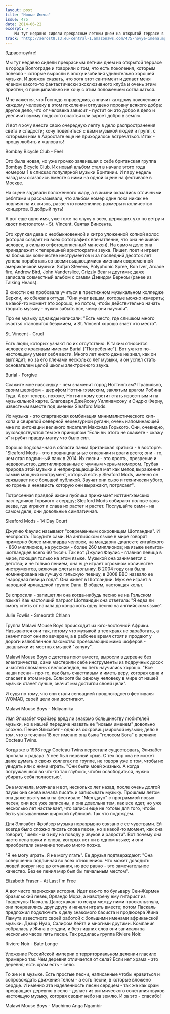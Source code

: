 ```yaml
---
layout: post
title: "Новые Имена"
issue: 475
date: 2014-06-22
excerpt: >
    Мы тут недавно сидели прекрасным летним днем на открытой террасе в городе Волгограде и говорили о том, что есть поколения, которым повезло - которые выросли в эпоху изобилия удивительно хорошей музыки. И должен сказать, что хотя этот сантимент и делает меня членом какого-то фантастически эксклюзивного клуба и очень этим приятен, я принципиально не хочу с этим положением соглашаться.
track: "http://aerost8.s3.eu-central-1.amazonaws.com/475-novye-imena.mp3"
---
```


Здравствуйте!

Мы тут недавно сидели прекрасным летним днем на открытой террасе в городе Волгограде и говорили о том, что есть поколения, которым повезло - которые выросли в эпоху изобилия удивительно хорошей музыки. И должен сказать, что хотя этот сантимент и делает меня членом какого-то фантастически эксклюзивного клуба и очень этим приятен, я принципиально не хочу с этим положением соглашаться.

Мне кажется, что Господь справедлив, а значит каждому поколению и каждому человеку в этом поколении отпущено поровну всякого добра: другое дело, что от человека зависит - пустит он это добро в дело и увеличит сумму людского счастья или зароет добро в землю.

И вот я хочу внести свою очередную лепту в дело распространения света и сладости; хочу поделиться с вами музыкой людей и групп, с которыми нам в Аэростате еще не приходилось встречаться. Итак - прошу любить и жаловать!

Bombay Bicycle Club - Feel

Это была новая, но уже громко заявившая о себе британская группа Bombay Bicycle Club. Их новый альбом стал в начале этого года номером 1 в списках популярной музыки Британии. И пару недель назад мы оказались вместе с ними на одной сцене на фестивале в Москве.

На сцене задавали положенного жару, а в жизни оказались отличными ребятами и рассказывали, что альбом номер один пока никак не повлиял на их жизнь, разве что изменились размеры и количество концертов. В добрый путь!

А вот еще одно имя, уже тоже на слуху у всех, держащих ухо по ветру и хвост пистолетом - St. Vincent. Святая Винсента.

Это хрупкая дева с необыкновенной и хитро уложенной копной волос (которая создает на всех фотографиях впечатление, что она не живой человек, а сильно отфотошопленный манекен). На самом деле она принадлежит к теперешней аристократии звука. Пишет, поет и играет на большом количестве инструментов и за последний десяток лет успела поработать со всеми выдающимися именами современной американской музыки: Sufjan Stevens, Polyphonic Spree, Bon Iver, Arcade fire, Andrew Bird, John Vanderslice, Grizzly Bear и другими; даже записала совместный альбом с самим Дэвидом Берном (ранее из Talking Heads).

В юности она пробовала учиться в престижном музыкальном колледже Беркли, но сбежала оттуда. "Они учат вещам, которые можно измерить; в какой-то момент это хорошо, но потом, чтобы действительно начать творить музыку - нужно забыть все, чему они научили".

Про ее музыку однажды написали: "Есть место, где слишком много счастья становится безумием, и St. Vincent хорошо знает это место".

St. Vincent - Cruel

Есть люди, которых узнают по их отсутствию. К таким относится человек с красивым именем Burial ("Погребение"). Вот уж кто по-настоящему умеет себя вести. Много лет никто даже не знал, как он выглядит; но за его плечами несколько лет музыки, и он успел стать основателем целой школы электронного звука.

Burial - Forgive

Скажите мне навскидку - чем знаменит город Ноттингхэм? Правильно, своим шерифом - шерифом Ноттингхэмским, заклятым врагом Робина Гуда. А вот теперь, похоже, Ноттингхэму светит стать известным и на музыкальной карте. Благодаря Джейсону Уиллиамсону и Эндрю Ферну, известным вместе под именем Sleaford Mods.

Их музыка - это спартанская комбинация минималистического хип-хопа и свирепой северной нецензурной ругани, очень напоминающей мне по интонации великого писателя Максима Горького. Они, очевидно, руководствуются тем же принципом "Если вы этого не скажете - скажу я" и рубят правду-матку что было сил.

Хорошо подкованная в области панка британская критика - в восторге. "Sleaford Mods - это провинциальные отказники и враги всего; они - то, чем стал подлинный панк в 2014. Их песни - это ярость, презрение и недовольство, дистиллированные с чумным черным юмором. Грубая природа этой музыки и непрекращающийся мат как метод выражения - самый мощный инструмент, который есть у Sleaford Mods, именно он связывает их с большой публикой. Звучат они сыро и технически убого, но горечь и ненависть которую они выражают, потрясает".

Потрясенная правдой жизни публика прижимает ноттингхэмских наследников Горького к сердцу; Sleaford Mods собирают полные залы везде, где играют и слава их растет и растет. Послушайте сами - на самом деле, они довольные симпатичная.

Sleaford Mods - 14 Day Court

Джулию Фаулис называют "современным сокровищем Шотландии". И неспроста. Посудите сами. На английском языке в мире говорят примерно более миллиарда человек, на мандарин-диалекте китайского - 860 миллионов, на русском - более 260 миллионов; на языке кельтов-шотландцев всего 60 тысяч. Так вот Джулия Фаулис - главная певица в мире, поющая только на этом языке. Музыкой она занимается с детства; и не только пением, она еще играет огромном количестве инструментов, включая флеты и волынку. В 2004 году она была номинирована на лучшую гэльскую певицу, в 2008 BBC назвало ее "народная певица года". Она живет в Шотландии. Муж ее играет в народной ирландской группе Danu. В общем, настоящая кельт.

Ее спросили - запишет ли она когда-нибудь песню не на Гэльском языке? Как настоящий патриот Шотландии она ответила: "Я едва ли смогу спеть от начала до конца хоть одну песню на английском языке".

Julie Fowlis - Smeorath Chlann

Группа Malawi Mouse Boys происходит из юго-восточной Африки. Называются они так, потому что музыкой в тех краях не заработать, а значит поют они по вечерам, а в рабочее время стоят и продают у дороги излюбленное лакомство проезжающих мимо шоферов - шашлычки из местных мышей "капуку".

Malawi Mouse Boys с детства поют вместе, выросли в деревне без электричества, сами мастерили себе инструменты из подручных досок и частей сломанных велосипедов, но петь научились хорошо. "Все наши песни - про то, как быть счастливым и иметь веру, которая одна и спасает в этом мире. Если хотя бы одному человеку в мире от нашей музыки станет лучше, значит мы достигли своей цели".

И судя по тому, что они стали сенсацией прошлогоднего фестиваля WOMAD, своей цели они достигают.

Malawi Mouse Boys - Ndiyamika

Имя Элизабет Фрэйзер вряд ли знакомо большинству любителей музыки, но в нашей передаче назвать ее "новым именем" довольно сложно. Пение Элизабет - одно из сокровищ мировой музыки; дело в том, что в течении 18 лет именно она была "голосом Бога" в великих Cocteau Twins.

Когда же в 1998 году Cocteau Twins перестали существовать, Элизабет пропала с радара. У нее был нервный срыв. С тех пор она не может даже думать о своих коллегах по группе, не говоря уже о том, чтобы их увидеть или с ними играть. "Они были моей жизнью. А когда погружаешься во что-то так глубоко, чтобы освободиться, нужно убирать себя полностью".

Она молчала, молчала и вот, несколько лет назад, после очень долгой паузы она снова начала писать и записывать музыку. Прошлым летом она даже выступила на фестивале "Мелтдаун" с программой новых песен; они все уже записаны, и она довольна тем, как все идет, но уже несколько лет настаивает, что записи еще не готовы для того, чтобы быть услышанными широкой публикой. Так что подождем.

Для Элизабет Фрэйзер музыка неразрывно связано с ее чувствами. Ей всегда было сложно писать слова песен, но в какой-то момент, как она говорит, "щелк - и я иду на поводу у звуков и радости". Вот почему она часто пела звуки и слова, которых нет ни в одном языке; и они приобретали значение только много позже.

"Я не могу играть. Я не могу лгать". Ее друзья подтверждают: "Она совершенно подлинная во всех отношениях. Что может доводить людей вокруг нее до отчаяния, но все равно - это замечательное качество. Без ее пения мир был бы печальным местом".

Elizabeth Fraser - At Last I'm Free

А вот чисто парижская история. Идет как-то по бульвару Сен-Жермен бразильский певец Орландо Морэ, а навстречу ему гитарист из Гваделупы Паскаль Данэ; какая-то искра между ними проскользнула, они понравились друг другу и начали играть вместе; потом Паскаль предложил подключить к делу знакомого басиста и продюсера Жина Ламута известного своей работой с большими именами африканской музыки: Дезир Нуар, Салифом Кейта и многими другими. Компания собралась у Жина в студии, и без лишних слов они записали за несколько часов пять песен. Так родилась группа Riviere Noir.

Riviere Noir - Bate Longe

Уложение Российской империи о территориальном делении гласило примерно так: Чем деревня отличается от села? Если нет храма - это деревня; есть храм есть - село.

То же и в музыке. Есть простые песни, написанные чтобы нравиться и сопровождать движения телом - а есть песни, в которые вложено сердце. И именно эта наделенность песни сердцем - так же как храм превращает деревню в село - делает из ритмического сочетания звуков настоящую музыку, которая сводит небо на землю. И за это - спасибо!

Malawi Mouse Boys - Machimo Anga Ngambir
